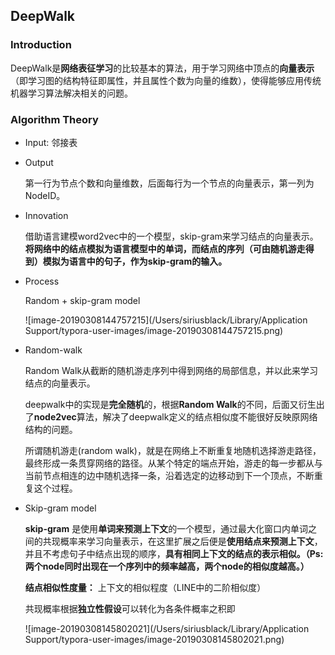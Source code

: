 ## DeepWalk

### Introduction

DeepWalk是**网络表征学习**的比较基本的算法，用于学习网络中顶点的**向量表示**（即学习图的结构特征即属性，并且属性个数为向量的维数），使得能够应用传统机器学习算法解决相关的问题。

### Algorithm Theory

* Input: 邻接表

* Output

  第一行为节点个数和向量维数，后面每行为一个节点的向量表示，第一列为NodeID。

* Innovation

  借助语言建模word2vec中的一个模型，skip-gram来学习结点的向量表示。**将网络中的结点模拟为语言模型中的单词，而结点的序列（可由随机游走得到）模拟为语言中的句子，作为skip-gram的输入。**

* Process

  Random + skip-gram model

  ![image-20190308144757215](/Users/siriusblack/Library/Application Support/typora-user-images/image-20190308144757215.png)

* Random-walk

  Random Walk从截断的随机游走序列中得到网络的局部信息，并以此来学习结点的向量表示。

  deepwalk中的实现是**完全随机**的，根据**Random Walk**的不同，后面又衍生出了**node2vec**算法，解决了deepwalk定义的结点相似度不能很好反映原网络结构的问题。

  所谓随机游走(random walk)，就是在网络上不断重复地随机选择游走路径，最终形成一条贯穿网络的路径。从某个特定的端点开始，游走的每一步都从与当前节点相连的边中随机选择一条，沿着选定的边移动到下一个顶点，不断重复这个过程。

* Skip-gram model

  **skip-gram** 是使用**单词来预测上下文**的一个模型，通过最大化窗口内单词之间的共现概率来学习向量表示，在这里扩展之后便是**使用结点来预测上下文**，并且不考虑句子中结点出现的顺序，**具有相同上下文的结点的表示相似。（Ps:两个node同时出现在一个序列中的频率越高，两个node的相似度越高。）**

  **结点相似性度量：** 上下文的相似程度（LINE中的二阶相似度）

  共现概率根据**独立性假设**可以转化为各条件概率之积即

  ![image-20190308145802021](/Users/siriusblack/Library/Application Support/typora-user-images/image-20190308145802021.png)

  

